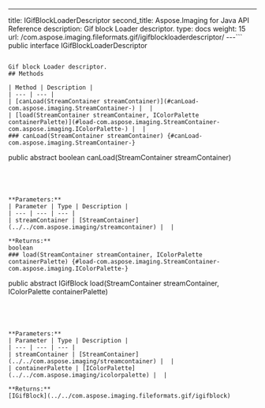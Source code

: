 ---
title: IGifBlockLoaderDescriptor
second_title: Aspose.Imaging for Java API Reference
description: Gif block Loader descriptor.
type: docs
weight: 15
url: /com.aspose.imaging.fileformats.gif/igifblockloaderdescriptor/
---```
public interface IGifBlockLoaderDescriptor
```

Gif block Loader descriptor.
## Methods

| Method | Description |
| --- | --- |
| [canLoad(StreamContainer streamContainer)](#canLoad-com.aspose.imaging.StreamContainer-) |  |
| [load(StreamContainer streamContainer, IColorPalette containerPalette)](#load-com.aspose.imaging.StreamContainer-com.aspose.imaging.IColorPalette-) |  |
### canLoad(StreamContainer streamContainer) {#canLoad-com.aspose.imaging.StreamContainer-}
```
public abstract boolean canLoad(StreamContainer streamContainer)
```




**Parameters:**
| Parameter | Type | Description |
| --- | --- | --- |
| streamContainer | [StreamContainer](../../com.aspose.imaging/streamcontainer) |  |

**Returns:**
boolean
### load(StreamContainer streamContainer, IColorPalette containerPalette) {#load-com.aspose.imaging.StreamContainer-com.aspose.imaging.IColorPalette-}
```
public abstract IGifBlock load(StreamContainer streamContainer, IColorPalette containerPalette)
```




**Parameters:**
| Parameter | Type | Description |
| --- | --- | --- |
| streamContainer | [StreamContainer](../../com.aspose.imaging/streamcontainer) |  |
| containerPalette | [IColorPalette](../../com.aspose.imaging/icolorpalette) |  |

**Returns:**
[IGifBlock](../../com.aspose.imaging.fileformats.gif/igifblock)
